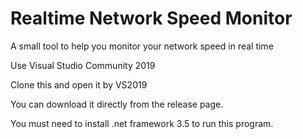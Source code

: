 # Realtime Network Speed Monitor

A small tool to help you monitor your network speed in real time

Use Visual Studio Community 2019

Clone this and open it by VS2019



You can download it directly from the release page.

You must need to install .net framework 3.5 to run this program.